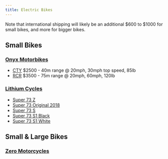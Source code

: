 ```yaml
---
title: Electric Bikes
---
```


Note that international shipping will likely be an additional $600 to $1000 for small bikes, and more for bigger bikes.

## Small Bikes

### [Onyx Motorbikes](https://onyxmotorbikes.com)

- [CTY](https://onyxmotorbikes.com/#cty) $2500 - 40m range @ 20mph, 30mph top speed, 85lb
- [RCR](https://onyxmotorbikes.com/#r) $3500 - 75m range @ 20mph, 60mph, 120lb

### [Lithium Cycles](https://www.lithiumcycles.com)

- [Super 73 Z](https://www.lithiumcycles.com/collections/super-73-north-america/products/super-73-z)
- [Super 73 Original 2018](https://www.lithiumcycles.com/collections/super-73-north-america/products/super-73-v1-2018)
- [Super 73 S](https://www.lithiumcycles.com/collections/super-73-north-america/products/super73-s-army-green)
- [Super 73 S1 Black](https://www.lithiumcycles.com/collections/super-73-north-america/products/super73-s1-black)
- [Super 73 S1 White](https://www.lithiumcycles.com/collections/super-73-north-america/products/super73-s1-white)

## Small & Large Bikes

### [Zero Motorcycles](https://www.zeromotorcycles.com)

